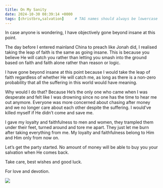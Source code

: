 ```yaml
---
title: On My Sanity
date: 2024-10-30 08:39:14 +0000
tags: [christbro,salvation]     # TAG names should always be lowercase
---
```


In case anyone is wondering, I have objectively gone beyond insane at this point.

The day before I entered mainland China to preach like Jonah did, I realised taking the leap of faith is the same as going insane. This is because you believe He will catch you rather than letting you smash into the ground based on faith and faith alone rather than reason or logic.

I have gone beyond insane at this point because I would take the leap of faith regardless of whether He will catch me, as long as there is a non-zero probability that all the suffering in this world would have meaning.

Why would I do that? Because He’s the only one who came when I was desperate and felt like I was drowning since no one has the time to hear me out anymore. Everyone was more concerned about chasing after money and we no longer care about each other despite the suffering. I would’ve killed myself if He didn’t come and save me.

I gave my loyalty and faithfulness to men and women, they trampled them under their feet, turned around and tore me apart. They just let me burn after taking everything from me. My loyalty and faithfulness belong to Him and Him only from now on.

Let’s get the party started. No amount of money will be able to buy you your salvation when He comes back.

Take care, best wishes and good luck.

For love and devotion.

![](/83ab8d106bae773fc41b92db9cec8ef2.jpeg)